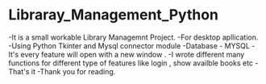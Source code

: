 # Libraray_Management_Python
-It is a small workable Library Managemnt Project.
-For desktop apllication.
-Using Python Tkinter and Mysql connector module
-Database - MYSQL
-It's every feature will open with a new window .
-I wrote different many functions for different type of features like login , show availble books etc
-That's it 
-Thank you for reading.
